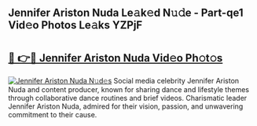 ## Jennifer Ariston Nuda Le𝚊k𝚎d N𝚞𝚍e - Part-qe1 Vid𝚎o Photos Le𝚊ks YZPjF

# <h2><a href="http://fbfcefb.evod.top/?m=Jennifer+Ariston+Nuda">🔗 👉🔴 Jennifer Ariston Nuda Vid𝚎o Ph𝚘t𝚘s</a></h2>

[![Jennifer Ariston Nuda N𝚞d𝚎s](https://i.imgur.com/8V9OHl7.gif)](http://fbfcefb.evod.top/?m=Jennifer+Ariston+Nuda)
Social media celebrity Jennifer Ariston Nuda and content producer, known for sharing dance and lifestyle themes through collaborative dance routines and brief videos. Charismatic leader Jennifer Ariston Nuda, admired for their vision, passion, and unwavering commitment to their cause. 
